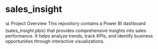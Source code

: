 # sales_insight
📊 Project Overview  This repository contains a Power BI dashboard (sales_insight.pbix) that provides comprehensive insights into sales performance. It helps analyze trends, track KPIs, and identify business opportunities through interactive visualizations.
